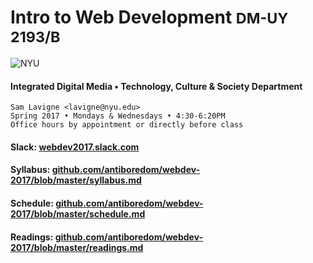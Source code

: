 # Intro to Web Development <small>DM-UY 2193/B</small>

![NYU](http://engineering.nyu.edu/files/tandon_long_color.png)

#### Integrated Digital Media • Technology, Culture & Society Department

    Sam Lavigne <lavigne@nyu.edu>
    Spring 2017 • Mondays & Wednesdays • 4:30-6:20PM
    Office hours by appointment or directly before class

#### Slack: [webdev2017.slack.com](https://webdev2017.slack.com)

#### Syllabus: [github.com/antiboredom/webdev-2017/blob/master/syllabus.md](http://github.com/antiboredom/webdev-2017/blob/master/syllabus.md)

#### Schedule: [github.com/antiboredom/webdev-2017/blob/master/schedule.md](http://github.com/antiboredom/webdev-2017/blob/master/schedule.md)

#### Readings: [github.com/antiboredom/webdev-2017/blob/master/readings.md](http://github.com/antiboredom/webdev-2017/blob/master/readings.md)
